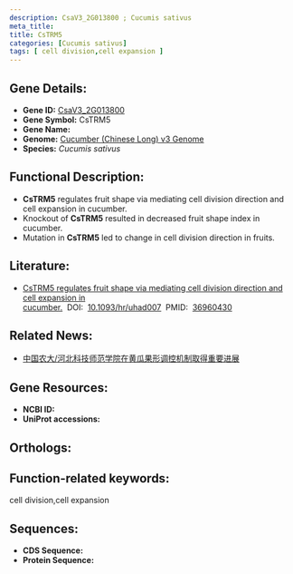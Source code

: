 ```yaml
---
description: CsaV3_2G013800 ; Cucumis sativus
meta_title:
title: CsTRM5
categories: [Cucumis sativus]
tags: [ cell division,cell expansion ]
---
```


## Gene Details:
- **Gene ID:**	[CsaV3_2G013800]()
- **Gene Symbol:** CsTRM5
- **Gene Name:** 
- **Genome:** [Cucumber (Chinese Long) v3 Genome]()
- **Species:** *Cucumis sativus*

## Functional Description:
   - **CsTRM5** regulates fruit shape via mediating cell division direction and cell expansion in cucumber.
   - Knockout of **CsTRM5** resulted in decreased fruit shape index in cucumber.
   - Mutation in **CsTRM5** led to change in cell division direction in fruits.

## Literature:
   - [CsTRM5 regulates fruit shape via mediating cell division direction and cell expansion in cucumber.]( https://academic.oup.com/hr/article/10/3/uhad007/7010753?login=true)&nbsp;&nbsp;DOI:&nbsp;&nbsp;[10.1093/hr/uhad007](https://academic.oup.com/hr/article/10/3/uhad007/7010753?login=true)&nbsp;&nbsp;PMID:&nbsp;&nbsp;[36960430](https://pubmed.ncbi.nlm.nih.gov/36960430/)

## Related News:
   - [中国农大/河北科技师范学院在黄瓜果形调控机制取得重要进展](https://mp.weixin.qq.com/s?__biz=MzIyOTY2NDYyNQ==&mid=2247564661&idx=3&sn=a2258d982620df085bcac65fb6c9f05f&chksm=e8bc8f6bdfcb067d4d9f80ff8e4574912d859724a758190bc3fd840a70e2fa15f205d94591a9&scene=27#wechat_redirect)

## Gene Resources:
- **NCBI ID:** [](https://www.ncbi.nlm.nih.gov/gene/?term=)
- **UniProt accessions:** [](https://www.uniprot.org/uniprotkb//entry)

## Orthologs:


## Function-related keywords:
cell division,cell expansion

## Sequences:
- **CDS Sequence:**
- **Protein Sequence:**
